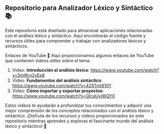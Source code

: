 ## Repositorio para Analizador Léxico y Sintáctico 📚
Este repositorio está diseñado para almacenar aplicaciones relacionadas con el análisis léxico y sintáctico. Aquí encontrarás el código fuente y recursos útiles para comprender y trabajar con analizadores léxicos y sintácticos.

Enlaces de YouTube 🎥
Aquí proporcionamos algunos enlaces de YouTube que contienen videos útiles sobre el tema:

1. Video: **Introducción al análisis léxico**: https://www.youtube.com/watch?v=5mIRrn2yEe8
2. Video: **Fundamentos del análisis sintáctico**: https://www.youtube.com/watch?v=4Z6Tnit810Y
3. Video: **Cómo importar y exportar proyectos**: https://www.youtube.com/watch?v=QIcaUyiWQY0

Estos videos te ayudarán a profundizar tus conocimientos y adquirir una mejor comprensión de los conceptos relacionados con el análisis léxico y sintáctico.
¡Disfruta de los recursos y videos proporcionados en este repositorio mientras aprendes y exploras el fascinante mundo del análisis léxico y sintáctico! 🌟
